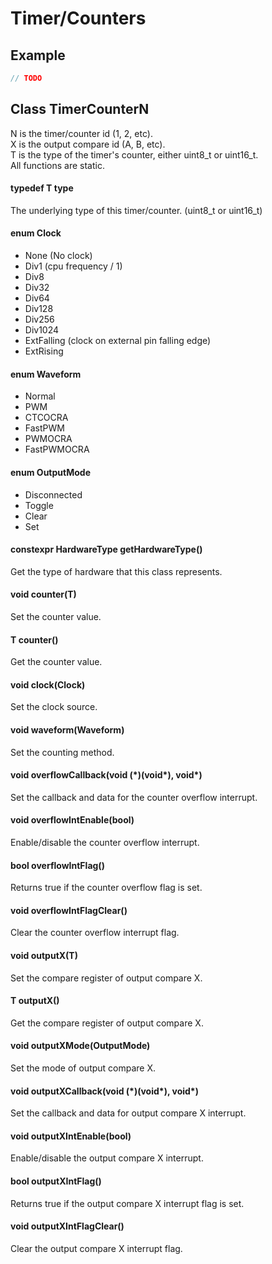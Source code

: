 # Timer/Counters
## Example
```c++
// TODO
```
## Class TimerCounterN
N is the timer/counter id (1, 2, etc).<br/>
X is the output compare id (A, B, etc).<br/>
T is the type of the timer's counter, either uint8_t or uint16_t.<br/>
All functions are static.
#### typedef T type
The underlying type of this timer/counter. (uint8_t or uint16_t)
#### enum Clock
* None (No clock)
* Div1 (cpu frequency / 1)
* Div8
* Div32
* Div64
* Div128
* Div256
* Div1024
* ExtFalling (clock on external pin falling edge)
* ExtRising
#### enum Waveform
* Normal
* PWM
* CTCOCRA
* FastPWM
* PWMOCRA
* FastPWMOCRA
#### enum OutputMode
* Disconnected
* Toggle
* Clear
* Set
#### constexpr HardwareType getHardwareType()
Get the type of hardware that this class represents.
#### void counter(T)
Set the counter value.
#### T counter()
Get the counter value.
#### void clock(Clock)
Set the clock source.
#### void waveform(Waveform)
Set the counting method.
#### void overflowCallback(void (\*)(void\*), void\*)
Set the callback and data for the counter overflow interrupt.
#### void overflowIntEnable(bool)
Enable/disable the counter overflow interrupt.
#### bool overflowIntFlag()
Returns true if the counter overflow flag is set.
#### void overflowIntFlagClear()
Clear the counter overflow interrupt flag.
#### void outputX(T)
Set the compare register of output compare X.
#### T outputX()
Get the compare register of output compare X.
#### void outputXMode(OutputMode)
Set the mode of output compare X.
#### void outputXCallback(void (\*)(void\*), void\*)
Set the callback and data for output compare X interrupt.
#### void outputXIntEnable(bool)
Enable/disable the output compare X interrupt.
#### bool outputXIntFlag()
Returns true if the output compare X interrupt flag is set.
#### void outputXIntFlagClear()
Clear the output compare X interrupt flag.
